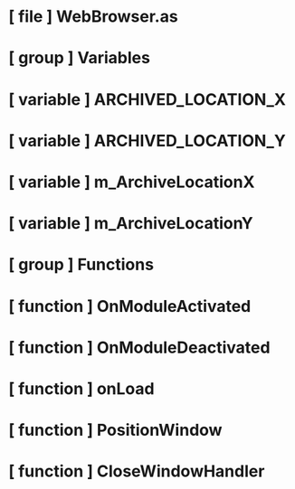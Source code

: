 # [ file ] WebBrowser.as

# [ group ] Variables

# [ variable ] ARCHIVED_LOCATION_X

# [ variable ] ARCHIVED_LOCATION_Y

# [ variable ] m_ArchiveLocationX

# [ variable ] m_ArchiveLocationY

# [ group ] Functions

# [ function ] OnModuleActivated

# [ function ] OnModuleDeactivated

# [ function ] onLoad

# [ function ] PositionWindow

# [ function ] CloseWindowHandler

